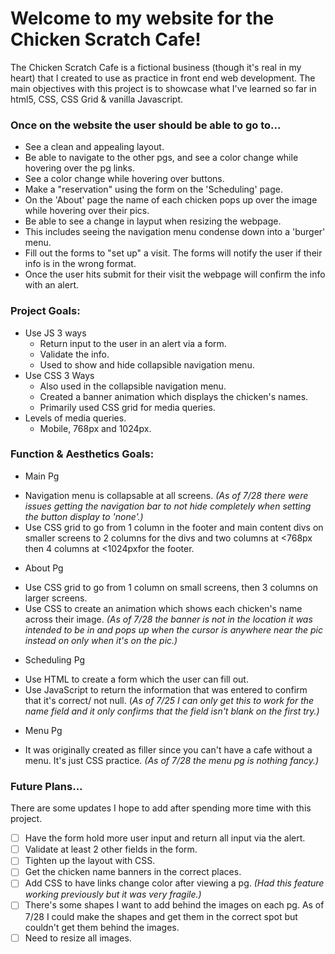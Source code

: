Welcome to my website for the Chicken Scratch Cafe!
=============

The Chicken Scratch Cafe is a fictional business (though it's real in my heart) that I created to use as practice in front end web development. The main objectives with this project is to showcase what I've learned so far in html5, CSS, CSS Grid & vanilla Javascript. 

### Once on the website the user should be able to go to... ### 
-   See a clean and appealing layout. 
-   Be able to navigate to the other pgs, and see a color change while hovering over the pg links.
-   See a color change while hovering over buttons.
-   Make a "reservation" using the form on the 'Scheduling' page.
-   On the 'About' page the name of each chicken pops up over the image while hovering over their pics.
-   Be able to see a change in layput when resizing the webpage.
-   This includes seeing the navigation menu condense down into a 'burger' menu.
-   Fill out the forms to "set up" a visit. The forms will notify the user if their info is in the wrong format.
-   Once the user hits submit for their visit the webpage will confirm the info with an alert. 


### Project Goals: ###
* Use JS 3 ways
    - Return input to the user in an alert via a form. 
    - Validate the info.
    - Used to show and hide collapsible navigation menu.
* Use CSS 3 Ways
    - Also used in the collapsible navigation menu.
    - Created a banner animation which displays the chicken's names.
    - Primarily used CSS grid for media queries. 
* Levels of media queries.
    - Mobile, 768px and 1024px.

### Function & Aesthetics Goals: ###
* Main Pg
- Navigation menu is collapsable at all screens. 
*(As of 7/28 there were issues getting the navigation bar to not hide completely when setting the button display to 'none'.)*
- Use CSS grid to go from 1 column in the footer and main content divs on smaller screens to 2 columns for the divs and two columns at <768px then 4 columns at <1024pxfor the footer.

* About Pg
- Use CSS grid to go from 1 column on small screens, then 3 columns on larger screens.
- Use CSS to create an animation which shows each chicken's name across their image.
*(As of 7/28 the banner is not in the location it was intended to be in and pops up when the cursor is anywhere near the pic instead on only when it's on the pic.)*

* Scheduling Pg
- Use HTML to create a form which the user can fill out. 
- Use JavaScript to return the information that was entered to confirm that it's correct/ not null.
(*As of 7/25 I can only get this to work for the name field and it only confirms that the field isn't blank on the first try.)*

* Menu Pg
- It was originally created as filler since you can't have a cafe without a menu. It's just CSS practice.
*(As of 7/28 the menu pg is nothing fancy.)*


### Future Plans... ###
There are some updates I hope to add after spending more time with this project. 

- [ ] Have the form hold more user input and return all input via the alert. 
- [ ] Validate at least 2 other fields in the form.
- [ ] Tighten up the layout with CSS.
- [ ] Get the chicken name banners in the correct places. 
- [ ] Add CSS to have links change color after viewing a pg. *(Had this feature working previously but it was very fragile.)*
- [ ] There's some shapes I want to add behind the images on each pg. As of 7/28 I could make the shapes and get them in the correct spot but couldn't get them behind the images. 
- [ ] Need to resize all images. 
